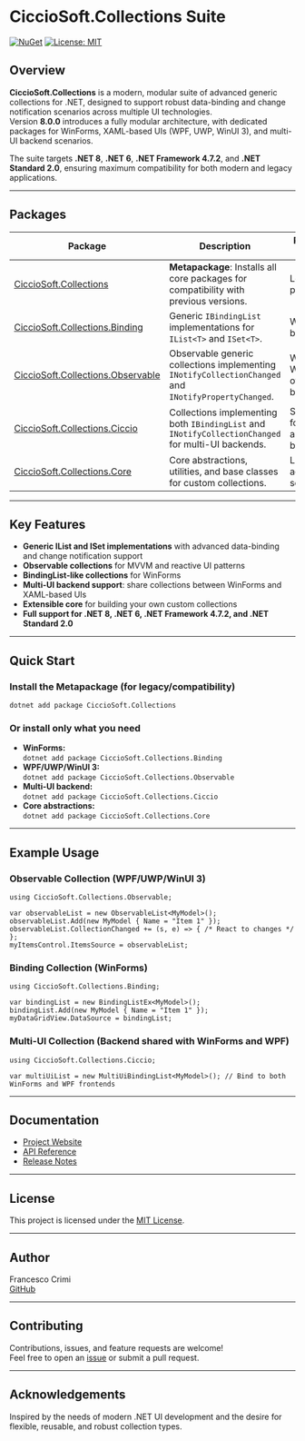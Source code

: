 # CiccioSoft.Collections Suite

[![NuGet](https://img.shields.io/nuget/v/CiccioSoft.Collections.svg)](https://www.nuget.org/packages/CiccioSoft.Collections/)
[![License: MIT](https://img.shields.io/badge/License-MIT-green.svg)](LICENSE.TXT)

## Overview

**CiccioSoft.Collections** is a modern, modular suite of advanced generic collections for .NET, designed to support robust data-binding and change notification scenarios across multiple UI technologies.  
Version **8.0.0** introduces a fully modular architecture, with dedicated packages for WinForms, XAML-based UIs (WPF, UWP, WinUI 3), and multi-UI backend scenarios.

The suite targets **.NET 8**, **.NET 6**, **.NET Framework 4.7.2**, and **.NET Standard 2.0**, ensuring maximum compatibility for both modern and legacy applications.

---

## Packages

| Package | Description | Recommended For |
|---------|-------------|----------------|
| [CiccioSoft.Collections](https://www.nuget.org/packages/CiccioSoft.Collections/) | **Metapackage**: Installs all core packages for compatibility with previous versions. | Legacy/transition projects |
| [CiccioSoft.Collections.Binding](https://www.nuget.org/packages/CiccioSoft.Collections.Binding/) | Generic `IBindingList` implementations for `IList<T>` and `ISet<T>`. | WinForms data-binding |
| [CiccioSoft.Collections.Observable](https://www.nuget.org/packages/CiccioSoft.Collections.Observable/) | Observable generic collections implementing `INotifyCollectionChanged` and `INotifyPropertyChanged`. | WPF, UWP, WinUI 3, and other XAML-based UIs |
| [CiccioSoft.Collections.Ciccio](https://www.nuget.org/packages/CiccioSoft.Collections.Ciccio/) | Collections implementing both `IBindingList` and `INotifyCollectionChanged` for multi-UI backends. | Shared backend for WinForms and XAML-based UIs |
| [CiccioSoft.Collections.Core](https://www.nuget.org/packages/CiccioSoft.Collections.Core/) | Core abstractions, utilities, and base classes for custom collections. | Library authors, advanced scenarios |

---

## Key Features

- **Generic IList<T> and ISet<T> implementations** with advanced data-binding and change notification support
- **Observable collections** for MVVM and reactive UI patterns
- **BindingList-like collections** for WinForms
- **Multi-UI backend support**: share collections between WinForms and XAML-based UIs
- **Extensible core** for building your own custom collections
- **Full support for .NET 8, .NET 6, .NET Framework 4.7.2, and .NET Standard 2.0**

---

## Quick Start

### Install the Metapackage (for legacy/compatibility)
`dotnet add package CiccioSoft.Collections`

### Or install only what you need

- **WinForms:**  
  `dotnet add package CiccioSoft.Collections.Binding`
- **WPF/UWP/WinUI 3:**  
  `dotnet add package CiccioSoft.Collections.Observable`
- **Multi-UI backend:**  
  `dotnet add package CiccioSoft.Collections.Ciccio`
- **Core abstractions:**  
  `dotnet add package CiccioSoft.Collections.Core`

---

## Example Usage

### Observable Collection (WPF/UWP/WinUI 3)
```
using CiccioSoft.Collections.Observable;

var observableList = new ObservableList<MyModel>();
observableList.Add(new MyModel { Name = "Item 1" });
observableList.CollectionChanged += (s, e) => { /* React to changes */ };
myItemsControl.ItemsSource = observableList;
```

### Binding Collection (WinForms)
```
using CiccioSoft.Collections.Binding;

var bindingList = new BindingListEx<MyModel>();
bindingList.Add(new MyModel { Name = "Item 1" });
myDataGridView.DataSource = bindingList;
```

### Multi-UI Collection (Backend shared with WinForms and WPF)
```
using CiccioSoft.Collections.Ciccio;

var multiUiList = new MultiUiBindingList<MyModel>(); // Bind to both WinForms and WPF frontends
```

---

## Documentation

- [Project Website](https://francescocrimi.github.io/CiccioSoft.Collections/)
- [API Reference](https://francescocrimi.github.io/CiccioSoft.Collections/api/)
- [Release Notes](https://github.com/FrancescoCrimi/CiccioSoft.Collections/releases)

---

## License

This project is licensed under the [MIT License](LICENSE.TXT).

---

## Author

Francesco Crimi  
[GitHub](https://github.com/FrancescoCrimi)

---

## Contributing

Contributions, issues, and feature requests are welcome!  
Feel free to open an [issue](https://github.com/FrancescoCrimi/CiccioSoft.Collections/issues) or submit a pull request.

---

## Acknowledgements

Inspired by the needs of modern .NET UI development and the desire for flexible, reusable, and robust collection types.



